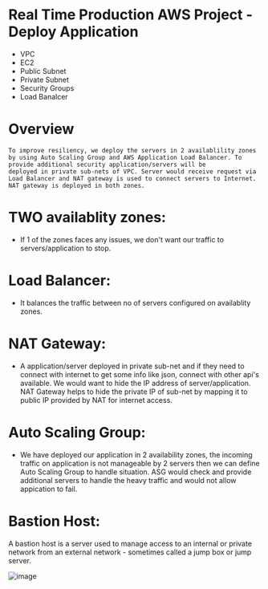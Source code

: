 # Real Time Production AWS Project - Deploy Application
- VPC
- EC2
- Public Subnet
- Private Subnet
- Security Groups
- Load Banalcer
# Overview 
```
To improve resiliency, we deploy the servers in 2 availablility zones by using Auto Scaling Group and AWS Application Load Balancer. To provide additional security application/servers will be 
deployed in private sub-nets of VPC. Server would receive request via Load Balancer and NAT gateway is used to connect servers to Internet. NAT gateway is deployed in both zones.
```
# TWO availablity zones: 
- If 1 of the zones faces any issues, we don't want our traffic to servers/application to stop.
# Load Balancer: 
- It balances the traffic between no of servers configured on availablity zones.
# NAT Gateway: 
- A application/server deployed in private sub-net and if they need to connect with internet to get some info like json, connect with other api's available. We would want to
hide the IP address of server/application. NAT Gateway helps to hide the private IP of sub-net by mapping it to public IP provided by NAT for internet access.
# Auto Scaling Group: 
- We have deployed our application in 2 availability zones, the incoming traffic on application is not manageable by 2 servers then we can define Auto Scaling Group to
handle situation. ASG would check and provide additional servers to handle the heavy traffic and would not allow appication to fail.
# Bastion Host: 
A bastion host is a server used to manage access to an internal or private network from an external network - sometimes called a jump box or jump server.

![image](https://github.com/namma14/VPC-Setup-EC2Instances/assets/62510521/84f4f476-3037-4cf8-8cc4-6005f3b9ed5f)
